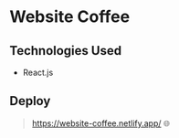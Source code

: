 # Website Coffee 

## Technologies Used

 * React.js

## Deploy

> https://website-coffee.netlify.app/ 🌐
